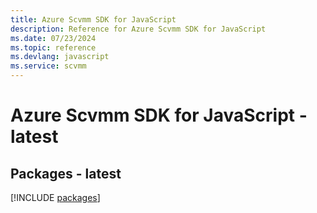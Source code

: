 ```yaml
---
title: Azure Scvmm SDK for JavaScript
description: Reference for Azure Scvmm SDK for JavaScript
ms.date: 07/23/2024
ms.topic: reference
ms.devlang: javascript
ms.service: scvmm
---
```

# Azure Scvmm SDK for JavaScript - latest
## Packages - latest
[!INCLUDE [packages](scvmm-index.md)]